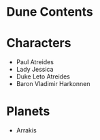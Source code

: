 # Dune Contents
# Characters
- Paul Atreides
- Lady Jessica
- Duke Leto Atreides
- Baron Vladimir Harkonnen
# Planets
- Arrakis
